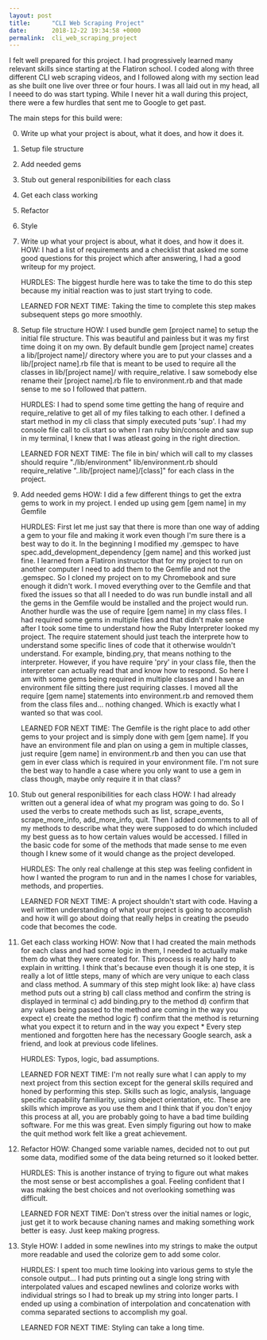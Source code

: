 ```yaml
---
layout: post
title:      "CLI Web Scraping Project"
date:       2018-12-22 19:34:58 +0000
permalink:  cli_web_scraping_project
---
```



I felt well prepared for this project. I had progressively learned many relevant skills since starting at the Flatiron school. I coded along with three different CLI web scraping videos, and I followed along with my section lead as she built one live over three or four hours. I was all laid out in my head, all I neeed to do was start typing. While I never hit a wall during this project, there were a few hurdles that sent me to Google to get past.

The main steps for this build were:

0. Write up what your project is about, what it does, and how it does it.
1. Setup file structure
2. Add needed gems
3. Stub out general responibilities for each class
4. Get each class working
5. Refactor
6. Style


0. Write up what your project is about, what it does, and how it does it.
    HOW: I had a list of requirements and a checklist that asked me some good questions for this project which after answering, I had a good writeup for my project.

    HURDLES: The biggest hurdle here was to take the time to do this step because my initial reaction was to just start trying to code.

    LEARNED FOR NEXT TIME: Taking the time to complete this step makes subsequent steps go more smoothly.
    
1. Setup file structure
    HOW: I used bundle gem [project name] to setup the initial file structure. This was beautiful and painless but it was my first time doing it on my own.
        By default bundle gem [project name] creates a lib/[project name]/ directory where you are to put your classes and a lib/[project name].rb file that is meant to be used to require all the classes in lib/[project name]/ with require_relative. I saw somebody else rename their [project name].rb file to environment.rb and that made sense to me so I followed that pattern. 

    HURDLES: I had to spend some time getting the hang of require and require_relative to get all of my files talking to each other. I defined a start method in my cli class that simply executed puts 'sup'. I had my console file call to cli.start so when I ran ruby bin/console and saw sup in my terminal, I knew that I was atleast going in the right direction.

    LEARNED FOR NEXT TIME: The file in bin/ which will call to my classes should require "./lib/environment"
    lib/environment.rb should require_relative "..lib/[project name]/[class]" for each class in the project.

2. Add needed gems
    HOW: I did a few different things to get the extra gems to work in my project. I ended up using gem [gem name] in my Gemfile

    HURDLES: First let me just say that there is more than one way of adding a gem to your file and making it work even though I'm sure there is a best way to do it. In the beginning I modified my .gemspec to have spec.add_development_dependency [gem name] and this worked just fine. I learned from a Flatiron instructor that for my project to run on another computer I need to add them to the Gemfile and not the .gemspec. So I cloned my project on to my Chromebook and sure enough it didn't work. I moved everything over to the Gemfile and that fixed the issues so that all I needed to do was run bundle install and all the gems in the Gemfile would be installed and the project would run.
        Another hurdle was the use of require [gem name] in my class files. I had required some gems in multiple files and that didn't make sense after I took some time to understand how the Ruby Interpreter looked my project. The require statement should just teach the interprete how to understand some specific lines of code that it otherwise wouldn't understand. For example, binding.pry, that means nothing to the interpreter. However, if you have require 'pry' in your class file, then the interpreter can actually read that and know how to respond. So here I am with some gems being required in multiple classes and I have an environment file sitting there just requiring classes. I moved all the require [gem name] statements into environment.rb and removed them from the class files and... nothing changed. Which is exactly what I wanted so that was cool.

    LEARNED FOR NEXT TIME: The Gemfile is the right place to add other gems to your project and is simply done with gem [gem name].
        If you have an environment file and plan on using a gem in multiple classes, just require [gem name] in environment.rb and then you can use that gem in ever class which is required in your environment file. I'm not sure the best way to handle a case where you only want to use a gem in class though, maybe only require it in that class?

3. Stub out general responibilities for each class
    HOW: I had already written out a general idea of what my program was going to do. So I used the verbs to create methods such as list, scrape_events, scrape_more_info, add_more_info, quit. Then I added comments to all of my methods to describe what they were supposed to do which included my best guess as to how certain values would be accessed. I filled in the basic code for some of the methods that made sense to me even though I knew some of it would change as the project developed.

    HURDLES: The only real challenge at this step was feeling confident in how I wanted the program to run and in the names I chose for variables, methods, and properties. 

    LEARNED FOR NEXT TIME: A project shouldn't start with code. Having a well written understanding of what your project is going to accomplish and how it will go about doing that really helps in creating the pseudo code that becomes the code.

4. Get each class working
    HOW: Now that I had created the main methods for each class and had some logic in them, I needed to actually make them do what they were created for. This process is really hard to explain in writting. I think that's because even though it is one step, it is really a lot of little steps, many of which are very unique to each class and class method. 
        A summary of this step might look like:
        a) have class method puts out a string 
        b) call class method and confirm the string is displayed in terminal 
        c) add binding.pry to the method 
        d) confirm that any values being passed to the method are coming in the way you expect
        e) create the method logic
        f) confirm that the method is returning what you expect it to return and in the way you expect 
        * Every step mentioned and forgotten here has the necessary Google search, ask a friend, and look at previous code lifelines.

    HURDLES: Typos, logic, bad assumptions. 

    LEARNED FOR NEXT TIME:
        I'm not really sure what I can apply to my next project from this section except for the general skills required and honed by performing this step. Skills such as logic, analysis, language specific capability familiarity, using obeject orientation, etc. These are skills which improve as you use them and I think that if you don't enjoy this process at all, you are probably going to have a bad time building software. For me this was great. Even simply figuring out how to make the quit method work felt like a great achievement.

5. Refactor
    HOW: Changed some variable names, decided not to out put some data, modified some of the data being returned so it looked better.

    HURDLES: This is another instance of trying to figure out what makes the most sense or best accomplishes a goal. Feeling confident that I was making the best choices and not overlooking something was difficult.

    LEARNED FOR NEXT TIME: Don't stress over the initial names or logic, just get it to work because chaning names and making something work better is easy. Just keep making progress.

6. Style
    HOW: I added in some newlines into my strings to make the output more readable and used the colorize gem to add some color.

    HURDLES: I spent too much time looking into various gems to style the console output...
        I had puts printing out a single long string with interpolated values and escaped newlines and colorize works with individual strings so I had to break up my string into longer parts. I ended up using a combination of interpolation and concatenation with comma separated sections to accomplish my goal. 

    LEARNED FOR NEXT TIME: Styling can take a long time.
